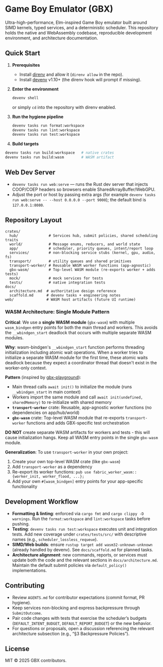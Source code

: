 # Game Boy Emulator (GBX)

Ultra-high-performance, Elm-inspired Game Boy emulator built around SIMD kernels, typed services, and a deterministic scheduler. This repository holds the native and WebAssembly codebase, reproducible development environment, and architecture documentation.

## Quick Start

1. **Prerequisites**  
   - Install [direnv](https://direnv.net/) and allow it (`direnv allow` in the repo).  
   - Install [devenv](https://devenv.sh/) v1.10+ (the direnv hook will prompt if missing).

2. **Enter the environment**  
   ```bash
   devenv shell
   ```
   or simply `cd` into the repository with direnv enabled.

3. **Run the hygiene pipeline**  
   ```bash
   devenv tasks run format:workspace
   devenv tasks run lint:workspace
   devenv tasks run test:workspace
   ```

4. **Build targets**  
 ```bash
 devenv tasks run build:workspace   # native crates
 devenv tasks run build:wasm        # WASM artifact
 ```

## Web Dev Server

- `devenv tasks run web:serve` — runs the Rust dev server that injects COOP/COEP headers so browsers enable SharedArrayBuffer/WebGPU.
- Adjust the port or host by passing extra args (for example `devenv tasks run web:serve -- --host 0.0.0.0 --port 9000`); the default bind is `127.0.0.1:8080`.

## Repository Layout

```
crates/
  hub/              # Services hub, submit policies, shared scheduling traits
  world/            # Message enums, reducers, and world state
  app/              # scheduler, priority queues, intent/report loop
  services/         # non-blocking service stubs (kernel, gpu, audio, fs)
  transport/        # utility queues and shared primitives
  transport-worker/ # Reusable WASM worker functions (app-agnostic)
  gbx-wasm/         # Top-level WASM module (re-exports worker + adds tests)
  mock/             # mock services for tests
  tests/            # native integration tests
docs/
  architecture.md  # authoritative design reference
  scaffold.md      # devenv tasks + engineering notes
web/               # WASM host artifacts (future UI runtime)
```

### WASM Architecture: Single Module Pattern

**Critical**: We use a **single WASM module** (`gbx-wasm`) with multiple `wasm_bindgen` entry points for both the main thread and workers. This avoids the `__wbindgen_start` deadlock that occurs with multiple separate WASM modules.

**Why**: wasm-bindgen's `__wbindgen_start` function performs threading initialization including atomic wait operations. When a worker tries to initialize a separate WASM module for the first time, these atomic waits deadlock because they expect a coordinator thread that doesn't exist in the worker-only context.

**Pattern** (inspired by [gbx-playground](https://github.com/bkase/gbx-playground)):
- Main thread calls `await init()` to initialize the module (runs `__wbindgen_start` in main context)
- Workers import the same module and call `await init(undefined, sharedMemory)` to re-initialize with shared memory
- **`transport-worker`** crate: Reusable, app-agnostic worker functions (no dependencies on app/hub/world)
- **`gbx-wasm`** crate: Top-level WASM module that re-exports `transport-worker` functions and adds GBX-specific test orchestration

**DO NOT** create separate WASM artifacts for workers and tests - this will cause initialization hangs. Keep all WASM entry points in the single `gbx-wasm` module.

**Generalization**: To use `transport-worker` in your own project:
1. Create your own top-level WASM crate (like `gbx-wasm`)
2. Add `transport-worker` as a dependency
3. Re-export its worker functions: `pub use fabric_worker_wasm::{worker_init, worker_flood, ...};`
4. Add your own `#[wasm_bindgen]` entry points for your app-specific functionality

## Development Workflow

- **Formatting & linting**: enforced via `cargo fmt` and `cargo clippy -D warnings`. Run the `format:workspace` and `lint:workspace` tasks before pushing.
- **Testing**: `devenv tasks run test:workspace` executes unit and integration tests. Add new coverage under `crates/tests/src/` with descriptive names (e.g., `scheduler_lossless_requeue`).
- **SIMD/Web builds**: ensure `rustup target add wasm32-unknown-unknown` (already handled by devenv). See `docs/scaffold.md` for planned tasks.
- **Architecture alignment**: new commands, reports, or services must update both the code and the relevant sections in `docs/architecture.md`. Maintain the default submit policies via `default_policy()` implementations.

## Contributing

- Review `AGENTS.md` for contributor expectations (commit format, PR hygiene).
- Keep services non-blocking and express backpressure through `SubmitOutcome`.
- Pair code changes with tests that exercise the scheduler’s budgets (`DEFAULT_INTENT_BUDGET`, `DEFAULT_REPORT_BUDGET`) or the new behavior.
- For questions or proposals, open a discussion referencing the relevant architecture subsection (e.g., “§3 Backpressure Policies”).

## License

MIT © 2025 GBX contributors.
